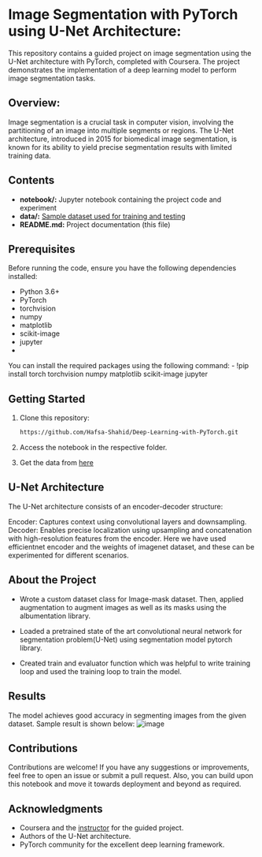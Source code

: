 # Image Segmentation with PyTorch using U-Net Architecture:

This repository contains a guided project on image segmentation using the U-Net architecture with PyTorch, completed with Coursera. The project demonstrates the implementation of a deep learning model to perform image segmentation tasks.

## Overview:

Image segmentation is a crucial task in computer vision, involving the partitioning of an image into multiple segments or regions. The U-Net architecture, introduced in 2015 for biomedical image segmentation, is known for its ability to yield precise segmentation results with limited training data.

## Contents

- **notebook/:** Jupyter notebook containing the project code and experiment
- **data/:** [Sample dataset used for training and testing](https://github.com/VikramShenoy97/Human-Segmentation-Dataset)
- **README.md:** Project documentation (this file)

## Prerequisites

Before running the code, ensure you have the following dependencies installed:

- Python 3.6+
- PyTorch
- torchvision
- numpy
- matplotlib
- scikit-image
- jupyter
- 
You can install the required packages using the following command:
           - !pip install torch torchvision numpy matplotlib scikit-image jupyter
  
## Getting Started

1. Clone this repository:
   ```bash
   https://github.com/Hafsa-Shahid/Deep-Learning-with-PyTorch.git
   
2. Access the notebook in the respective folder.
  
3. Get the data from [here](https://github.com/VikramShenoy97/Human-Segmentation-Dataset)

## U-Net Architecture

The U-Net architecture consists of an encoder-decoder structure:

Encoder: Captures context using convolutional layers and downsampling.
Decoder: Enables precise localization using upsampling and concatenation with high-resolution features from the encoder.
Here we have used efficientnet encoder and the weights of imagenet dataset, and these can be experimented for different scenarios.

## About the Project

 - Wrote a custom dataset class for Image-mask dataset. Then, applied augmentation to augment images as well as its masks using the albumentation library.

 - Loaded a pretrained state of the art convolutional neural network for segmentation problem(U-Net) using segmentation model pytorch library. 

 - Created train and evaluator function which was helpful to write training loop and used the training loop to train the model.

## Results

The model achieves good accuracy in segmenting images from the given dataset. Sample result is shown below:
![image](https://github.com/user-attachments/assets/cc65137c-253c-4de0-8e31-22caf282164b)

## Contributions 
  
  Contributions are welcome! If you have any suggestions or improvements, feel free to open an issue or submit a pull request. Also, you can build upon this notebook and move it towards deployment and beyond as required.

## Acknowledgments

 - Coursera and the [instructor](https://github.com/parth1620) for the guided project.
 - Authors of the U-Net architecture.
 - PyTorch community for the excellent deep learning framework.
